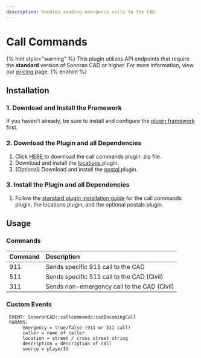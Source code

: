 ```yaml
---
description: Handles sending emergency calls to the CAD.
---
```


# Call Commands

{% hint style="warning" %}
This plugin utilizes API endpoints that require the **standard** version of Sonoran CAD or higher. For more information, view our [pricing ](../../../pricing/faq/)page.
{% endhint %}

## Installation

### 1. Download and Install the Framework

If you haven't already, be sure to install and configure the [plugin framework](../framework-installation.md) first.

### 2. Download the Plugin and all Dependencies

1. Click [HERE ](https://github.com/Sonoran-Software/sonoran_callcommands/releases)to download the call commands plugin .zip file.
2. Download and install the [locations ](https://app.gitbook.com/@sonoran-software-systems-llc/s/sonoran-software/~/drafts/-M7ZzzsXkmITLyW1hwM9/integration-plugins/integration-plugins/available-plugins/locations)plugin.
3. \(Optional\) Download and install the [postal ](https://app.gitbook.com/@sonoran-software-systems-llc/s/sonoran-software/~/drafts/-M7ZzzsXkmITLyW1hwM9/integration-plugins/integration-plugins/available-plugins/postals)plugin.

### 3. Install the Plugin and all Dependencies

1. Follow the [standard plugin installation guide](../plugin-installation.md) for the call commands plugin, the locations plugin, and the optional postals plugin.

## Usage

### Commands

| Command | Description |
| :--- | :--- |
| 911 | Sends specific 911 call to the CAD |
| 511 | Sends specific 511 call to the CAD \(Civil\) |
| 311 | Sends non-emergency call to the CAD \(Civil\) |

### Custom Events

```text
 EVENT: SonoranCAD::callcommands:cadIncomingCall
 PARAMS:
      emergency = true/false (911 or 311 call)
      caller = name of caller
      location = street / cross street string
      description = description of call
      source = playerId
```

